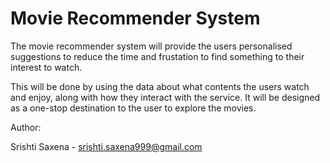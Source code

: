 <h1>Movie Recommender System</h1>


The movie recommender system will provide the users personalised suggestions to reduce the time and frustation to find something to their interest to watch. 

This will be done by using the data about what contents the users watch and enjoy, along with how they interact with the service. It will be designed as a one-stop destination to the user to explore the movies.


Author:

Srishti Saxena - srishti.saxena999@gmail.com